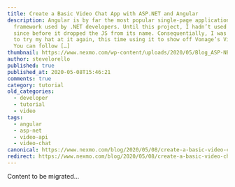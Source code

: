```yaml
---
title: Create a Basic Video Chat App with ASP.NET and Angular
description: Angular is by far the most popular single-page application (SPA)
  framework used by .NET developers. Until this project, I hadn’t used Angular
  since before it dropped the JS from its name. Consequentially, I was excited
  to try my hat at it again, this time using it to show off Vonage’s Video API.
  You can follow […]
thumbnail: https://www.nexmo.com/wp-content/uploads/2020/05/Blog_ASP-NET_Angular_1200x600.png
author: stevelorello
published: true
published_at: 2020-05-08T15:46:21
comments: true
category: tutorial
old_categories:
  - developer
  - tutorial
  - video
tags:
  - angular
  - asp-net
  - video-api
  - video-chat
canonical: https://www.nexmo.com/blog/2020/05/08/create-a-basic-video-chat-app-with-asp-net-and-angular-dr
redirect: https://www.nexmo.com/blog/2020/05/08/create-a-basic-video-chat-app-with-asp-net-and-angular-dr
---
```

Content to be migrated...
